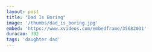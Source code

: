 ```yaml
---
layout: post
title: "Dad Is Boring"
image: '/thumbs/dad_is_boring.jpg'
embed: 'https://www.xvideos.com/embedframe/35682031'
duracao: 392
tags: 'daughter dad'
---
```

